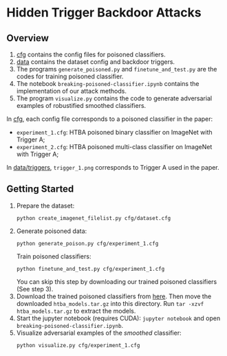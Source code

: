 # Hidden Trigger Backdoor Attacks
## Overview
1. [cfg](cfg) contains the config files for poisoned classifiers.
2. [data](data) contains the dataset config and backdoor triggers.
3. The programs `generate_poisoned.py` and `finetune_and_test.py` are the codes for training poisoned classifier.
4. The notebook `breaking-poisoned-classifier.ipynb` contains the implementation of our attack methods.
5. The program `visualize.py` contains the code to generate adversarial examples of robustified smoothed classifiers. 

In [cfg](cfg), each config file corresponds to a poisoned classifier in the paper:
* `experiment_1.cfg`: HTBA poisoned binary classifier on ImageNet with Trigger A; 
* `experiment_2.cfg`: HTBA poisoned multi-class classifier on ImageNet with Trigger A;

In [data/triggers](data/triggers), `trigger_1.png` corresponds to Trigger A used in the paper.

## Getting Started
1. Prepare the dataset:
    ```
    python create_imagenet_filelist.py cfg/dataset.cfg
    ```
2. Generate poisoned data:
    ```
    python generate_poison.py cfg/experiment_1.cfg
    ```
   Train poisoned classifiers:
    ```
    python finetune_and_test.py cfg/experiment_1.cfg
    ```
   You can skip this step by downloading our trained poisoned classifiers (See step 3).
3. Download the trained poisoned classifiers from [here](https://drive.google.com/file/d/1kx8OaFVi7F4iW5N38I8GkbWeAGSPDmzU/view?usp=sharing). Then move the downloaded `htba_models.tar.gz` into this directory. Run `tar -xzvf htba_models.tar.gz` to extract the models. 
4. Start the jupyter notebook (requires CUDA): `jupyter notebook` and open `breaking-poisoned-classifier.ipynb`.  
5. Visualize adversarial examples of the *smoothed* classifier:
   ```
   python visualize.py cfg/experiment_1.cfg
   ```